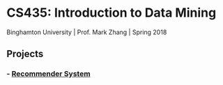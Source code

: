 # CS435: Introduction to Data Mining

Binghamton University | Prof. Mark Zhang | Spring 2018

## Projects

### - [Recommender System](./project/)
